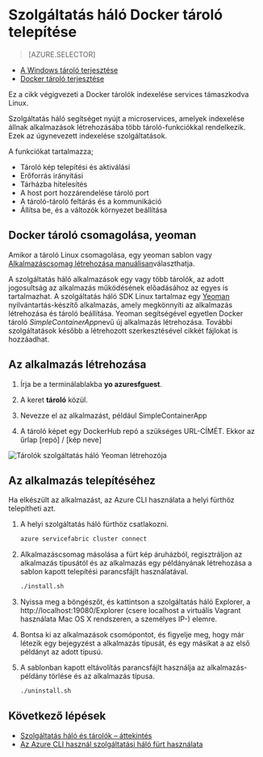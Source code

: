 <properties
   pageTitle="Service háló és Linux a központi telepítés tárolók |} Microsoft Azure"
   description="A szolgáltatás és Docker tárolók e microservice alkalmazások telepítéséhez. Ez a cikk ismerteti a lehetőségeket nyújtó szolgáltatás háló tárolók és Docker tároló képként fürt való telepítéséről"
   services="service-fabric"
   documentationCenter=".net"
   authors="msfussell"
   manager="timlt"
   editor=""/>

<tags
   ms.service="service-fabric"
   ms.devlang="dotnet"
   ms.topic="article"
   ms.tgt_pltfrm="NA"
   ms.workload="NA"
   ms.date="10/24/2016"
   ms.author="msfussell"/>

# <a name="deploy-a-docker-container-to-service-fabric"></a>Szolgáltatás háló Docker tároló telepítése

> [AZURE.SELECTOR]
- [A Windows tároló terjesztése](service-fabric-deploy-container.md)
- [Docker tároló terjesztése](service-fabric-deploy-container-linux.md)

Ez a cikk végigvezeti a Docker tárolók indexelése services támaszkodva Linux.

Szolgáltatás háló segítséget nyújt a microservices, amelyek indexelése állnak alkalmazások létrehozásába több tároló-funkciókkal rendelkezik. Ezek az úgynevezett indexelése szolgáltatások.

A funkciókat tartalmazza;

- Tároló kép telepítési és aktiválási
- Erőforrás irányítási
- Tárházba hitelesítés
- A host port hozzárendelése tároló port
- A tároló-tároló feltárás és a kommunikáció
- Állítsa be, és a változók környezet beállítása


## <a name="packaging-a-docker-container-with-yeoman"></a>Docker tároló csomagolása, yeoman
Amikor a tároló Linux csomagolása, egy yeoman sablon vagy [Alkalmazáscsomag létrehozása manuálisan](service-fabric-deploy-container.md#manually-packaging-and-deploying-a-container)választhatja.

A szolgáltatás háló alkalmazások egy vagy több tárolók, az adott jogosultság az alkalmazás működésének előadásához az egyes is tartalmazhat. A szolgáltatás háló SDK Linux tartalmaz egy [Yeoman](http://yeoman.io/) nyilvántartás-készítő alkalmazás, amely megkönnyíti az alkalmazás létrehozása és tároló beállítása. Yeoman segítségével egyetlen Docker tároló *SimpleContainerApp*nevű új alkalmazás létrehozása. További szolgáltatások később a létrehozott szerkesztésével cikkét fájlokat is hozzáadhat.

## <a name="create-the-application"></a>Az alkalmazás létrehozása

1. Írja be a terminálablakba **yo azuresfguest**.

2. A keret **tároló** közül.

3. Nevezze el az alkalmazást, például SimpleContainerApp

4. A tároló képet egy DockerHub repó a szükséges URL-CÍMÉT. Ekkor az űrlap [repó] / [kép neve]

![Tárolók szolgáltatás háló Yeoman létrehozója][sf-yeoman]

## <a name="deploy-the-application"></a>Az alkalmazás telepítéséhez

Ha elkészült az alkalmazást, az Azure CLI használata a helyi fürthöz telepítheti azt.

1. A helyi szolgáltatás háló fürthöz csatlakozni.

    ```bash
    azure servicefabric cluster connect
    ```

2. Alkalmazáscsomag másolása a fürt kép áruházból, regisztráljon az alkalmazás típusától és az alkalmazás egy példányának létrehozása a sablon kapott telepítési parancsfájlt használatával.

    ```bash
    ./install.sh
    ```

3. Nyissa meg a böngészőt, és kattintson a szolgáltatás háló Explorer, a http://localhost:19080/Explorer (csere localhost a virtuális Vagrant használata Mac OS X rendszeren, a személyes IP-) elemre.

4. Bontsa ki az alkalmazások csomópontot, és figyelje meg, hogy már létezik egy bejegyzést a alkalmazás típusát, és egy másikat a az első példányt az adott típusú.

5. A sablonban kapott eltávolítás parancsfájlt használja az alkalmazás-példány törlése és az alkalmazás típusa.

    ```bash
    ./uninstall.sh
    ```

## <a name="next-steps"></a>Következő lépések

- [Szolgáltatás háló és tárolók – áttekintés](service-fabric-containers-overview.md)
- [Az Azure CLI használ szolgáltatási háló fürt használata](service-fabric-azure-cli.md)

<!-- Images -->
[sf-yeoman]: ./media/service-fabric-deploy-container-linux/sf-container-yeoman.png

